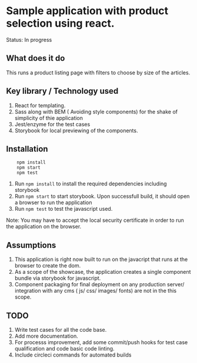 # Sample application with product selection using react.

Status: In progress

## What does it do

This runs a product listing page with filters to choose by size of the articles.

## Key library / Technology used

1. React for templating.
2. Sass along with BEM ( Avoiding style components) for the shake of simplicity of thie application
3. Jest/enzyme for the test cases
4. Storybook for local previewing of the components.

## Installation

```shell
    npm install
    npm start
    npm test

```

1. Run `npm install` to install the required dependencies including storybook
2. Run `npm start` to start storybook. Upon successfull build, it should open a browser to run the application
3. Run `npm test` to test the javascript used.

Note: You may have to accept the local security certificate in order to run the application on the browser.

## Assumptions

1. This application is right now built to run on the javacript that runs at the browser to create the dom.
2. As a scope of the showcase, the application creates a single component bundle via storybook for javascript.
3. Component packaging for final deployment on any production server/ integration with any cms ( js/ css/ images/ fonts) are not in the this scope.

## TODO

1. Write test cases for all the code base.
2. Add more documentation.
3. For processs improvement, add some commit/push hooks for test case qualification and code basic code linting.
4. Include circleci commands for automated builds
